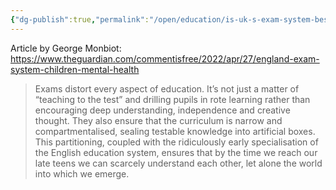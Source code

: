 ```yaml
---
{"dg-publish":true,"permalink":"/open/education/is-uk-s-exam-system-best-way-of-assessing/"}
---
```



Article by George Monbiot: https://www.theguardian.com/commentisfree/2022/apr/27/england-exam-system-children-mental-health

> Exams distort every aspect of education. It’s not just a matter of “teaching to the test” and drilling pupils in rote learning rather than encouraging deep understanding, independence and creative thought. They also ensure that the curriculum is narrow and compartmentalised, sealing testable knowledge into artificial boxes. This partitioning, coupled with the ridiculously early specialisation of the English education system, ensures that by the time we reach our late teens we can scarcely understand each other, let alone the world into which we emerge.